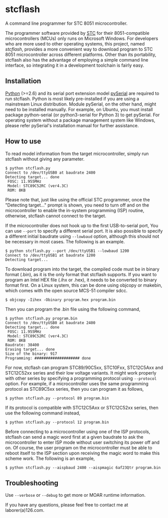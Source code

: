 stcflash
========

A command line programmer for STC 8051 microcontroller.

The programmer software provided by [STC](http://www.stcmcu.com/) for
their 8051-compatible microcontrollers (MCUs) only runs on Microsoft
Windows.  For developers who are more used to other operating systems,
this project, named *stcflash*, provides a more convenient way to
download program to STC 8051 microcontroller across different
platforms.  Other than its portability, stcflash also has the
advantage of employing a simple command line interface, so integrating
it in a development toolchain is fairly easy.

Installation
------------

[Python](http://www.python.org) (>=2.6) and its serial port extension
model [pySerial](http://pyserial.sf.net/) are required to run
stcflash.  Python is most likely pre-installed if you are using a
mainstream Linux distribution.  Module pySerial, on the other hand,
might need to be installed manually.  For example, on Ubuntu, you must
install package python-serial (or python3-serial for Python 3) to get
pySerial.  For operating system without a package management system
like Windows, please refer pySerial's installation manual for further
assistance.

How to use
----------

To read model information from the target microcontroller, simply run
stcflash without giving any parameter.

```
$ python stcflash.py
Connect to /dev/ttyUSB0 at baudrate 2400
Detecting target... done
 FOSC: 11.955MHz
 Model: STC89C52RC (ver4.3C) 
 ROM: 8KB
```

Please note that, just like using the official STC programmer, once
the "Detecting target..." prompt is shown, you need to turn off and on
the microcontroller to enable the in-system programming (ISP) routine,
otherwise, stcflash cannot connect to the target.

If the microcontroller does not hook up to the first USB-to-serial
port, You can use `--port` to specify a different serial port.  It is
also possible to specify a different initial baudrate using
`--lowbaud` option, although this should not be necessary in most
cases.  The following is an example.

```
$ python stcflash.py --port /dev/ttyUSB1 --lowbaud 1200
Connect to /dev/ttyUSB1 at baudrate 1200
Detecting target...
```

To download program into the target, the compiled code must be in
binary format (.bin), as it is the only format that stcflash supports.
If you want to program an Intel HEX file (.ihx or .hex), it needs to
be converted to binary format first.  On a Linux system, this can be
done using objcopy or makebin, which comes with the open source MCS-51
compiler sdcc.

```
$ objcopy -Iihex -Obinary program.hex program.bin
```

Then you can program the .bin file using the following command,

```
$ python stcflash.py program.bin
Connect to /dev/ttyUSB0 at baudrate 2400
Detecting target... done
 FOSC: 11.955MHz
 Model: STC89C52RC (ver4.3C) 
 ROM: 8KB
Baudrate: 38400
Erasing target... done
Size of the binary: 917
Programming: #################### done
```

For now, stcflash can program STC89/90C5xx, STC10Fxx, STC12C5Axx and
STC12C52xx series and their low voltage variants.  It might work
properly with other series by specifying a programming protocol using
`--protocol` option.  For example, if a microcontroller uses the same
programming protocol as STC89C5xx series, then you can program it as
follows,

```
$ python stcflash.py --protocol 89 program.bin
```

If its protocol is compatible with STC12C5Axx or STC12C52xx series,
then use the following command instead,

```
$ python stcflash.py --protocol 12 program.bin
```

Before connecting to a microcontroller using one of the ISP protocols,
stcflash can send a magic word first at a given baudrate to ask the
microcontroller to enter ISP mode without user switching its power off
and on.  Of course, the user program on the microcontroller must be
able to reboot itself to the ISP section upon receiving the magic word
to make this scheme work.  The following is an example,

```
$ python stcflash.py --aispbaud 2400 --aispmagic 6af23Qtr program.bin
```

Troubleshooting
---------------

Use `--verbose` or `--debug` to get more or MOAR runtime information.

If you have any questions, please feel free to contact me at
laborer(a)126.com.
